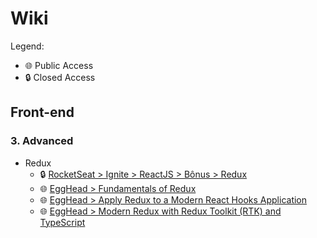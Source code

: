 # Wiki

Legend:

* 🌐 Public Access
* 🔒 Closed Access

## Front-end

### 3. Advanced

* Redux
   * 🔒 [RocketSeat > Ignite > ReactJS > Bônus > Redux](https://app.rocketseat.com.br/node/redux-1)
   * 🌐 [EggHead > Fundamentals of Redux](https://egghead.io/courses/fundamentals-of-redux-course-from-dan-abramov-bd5cc867)
   * 🌐 [EggHead > Apply Redux to a Modern React Hooks Application](https://egghead.io/courses/apply-redux-to-a-modern-react-hooks-application-8a37)
   * 🌐 [EggHead > Modern Redux with Redux Toolkit (RTK) and TypeScript](https://egghead.io/courses/modern-redux-with-redux-toolkit-rtk-and-typescript-64f243c8)
